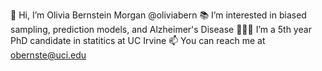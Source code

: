 👋 Hi, I’m Olivia Bernstein Morgan @oliviabern
📚 I’m interested in biased sampling, prediction models, and Alzheimer's Disease
👩🏽‍💻 I’m a 5th year PhD candidate in statitics at UC Irvine
📫 You can reach me at obernste@uci.edu

<!---
oliviabern/oliviabern is a ✨ special ✨ repository because its `README.md` (this file) appears on your GitHub profile.
You can click the Preview link to take a look at your changes.
--->

